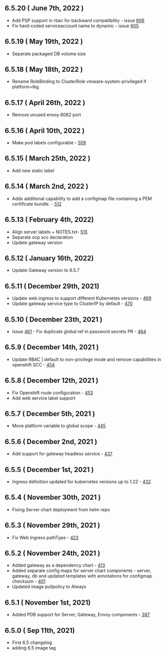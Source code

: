 ## 6.5.20 ( June 7th, 2022 )
* Add PSP support in rbac for backward compatibility - issue [606](https://github.com/aquasecurity/aqua-helm/issues/606)
* Fix hard-coded serviceaccount name to dynamic - issue [605](https://github.com/aquasecurity/aqua-helm/issues/605)
## 6.5.19 ( May 19th, 2022 )
* Separate packaged DB volume size
## 6.5.18 ( May 18th, 2022 )
* Rename RoleBinding to ClusterRole vmware-system-privileged if platform=tkg
## 6.5.17 ( April 26th, 2022 )
* Remove unused envoy 8082 port
## 6.5.16 ( April 10th, 2022 )
* Make pod labels configurable - [559](https://github.com/aquasecurity/aqua-helm/pull/559)
## 6.5.15 ( March 25th, 2022 )
* Add new static label
## 6.5.14 ( March 2nd, 2022 )
* Adds additional capability to add a configmap file containing a PEM certificate bundle. - [512](https://github.com/aquasecurity/aqua-helm/pull/512)
## 6.5.13 ( February 4th, 2022)
* Align server labels + NOTES.txt- [515](https://github.com/aquasecurity/aqua-helm/pull/515)
* Separate ocp scc declaration
* Update gateway version
## 6.5.12 ( January 16th, 2022)
* Update Gateway version to 6.5.7
## 6.5.11 ( December 29th, 2021)
* Update web ingress to support different Kubernetes versions - [469](https://github.com/aquasecurity/aqua-helm/pull/469)
* Update gateway service type to ClusterIP by default - [470](https://github.com/aquasecurity/aqua-helm/pull/470)
## 6.5.10 ( December 23th, 2021 )
* Issue [461](https://github.com/aquasecurity/aqua-helm/issues/461) - Fix duplicate global ref in password secrets PR - [464](https://github.com/aquasecurity/aqua-helm/pull/464)
## 6.5.9 ( December 14th, 2021 )
* Update RBAC | default to non-privilege mode and remove capabilities in openshift SCC - [454](https://github.com/aquasecurity/aqua-helm/pull/454)
## 6.5.8 ( December 12th, 2021 )
* Fix Openshift route configuration - [453](https://github.com/aquasecurity/aqua-helm/pull/453)
* Add web service label support
## 6.5.7 ( December 5th, 2021 )
* Move platform variable to global scope - [445](https://github.com/aquasecurity/aqua-helm/pull/445)
## 6.5.6 ( December 2nd, 2021 )
* Add support for gateway headless service - [437](https://github.com/aquasecurity/aqua-helm/pull/437)
## 6.5.5 ( December 1st, 2021 )
* Ingress definition updated for kubernetes versions up to 1.22 - [432](https://github.com/aquasecurity/aqua-helm/pull/432)
## 6.5.4 ( November 30th, 2021 )
* Fixing Server chart deployment from helm repo
## 6.5.3 ( November 29th, 2021 )
* Fix Web Ingress pathType - [423](https://github.com/aquasecurity/aqua-helm/pull/423)
## 6.5.2 ( November 24th, 2021 )
* Added gateway as a dependency chart - [413](https://github.com/aquasecurity/aqua-helm/pull/413)
* Added separate config maps for server chart components - server, gateway, db and updated templates with annotations for configmap checksum - [401](https://github.com/aquasecurity/aqua-helm/pull/401)
* Updated image pullpolicy to Always
## 6.5.1 ( November 1st, 2021)
* Added PDB support for Server, Gateway, Envoy components - [387](https://github.com/aquasecurity/aqua-helm/pull/387)
## 6.5.0 ( Sep 11th, 2021)
* First 6.5 changelog
* adding 6.5 image tag
